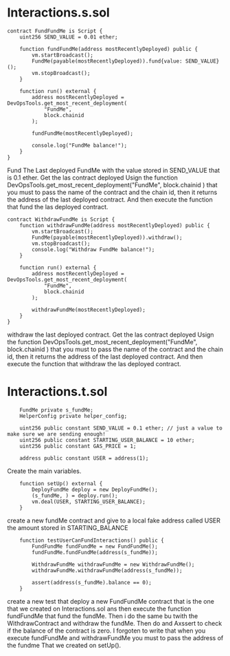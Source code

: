 # Interactions.s.sol
```
contract FundFundMe is Script {
    uint256 SEND_VALUE = 0.01 ether;

    function fundFundMe(address mostRecentlyDeployed) public {
        vm.startBroadcast();
        FundMe(payable(mostRecentlyDeployed)).fund{value: SEND_VALUE}();
        vm.stopBroadcast();
    }

    function run() external {
        address mostRecentlyDeployed = DevOpsTools.get_most_recent_deployment(
            "FundMe",
            block.chainid
        );

        fundFundMe(mostRecentlyDeployed);

        console.log("FundMe balance!");
    }
}
```
Fund The Last deployed FundMe with the value stored in SEND_VALUE that is 0.1 ether.
Get the las contract deployed Usign the function DevOpsTools.get_most_recent_deployment("FundMe", block.chainid ) that you must to pass the name of the contract and the chain id, then it returns the address of the last deployed contract. And then execute the function that fund the las deployed contract.


```
contract WithdrawFundMe is Script {
    function withdrawFundMe(address mostRecentlyDeployed) public {
        vm.startBroadcast();
        FundMe(payable(mostRecentlyDeployed)).withdraw();
        vm.stopBroadcast();
        console.log("Withdraw FundMe balance!");
    }

    function run() external {
        address mostRecentlyDeployed = DevOpsTools.get_most_recent_deployment(
            "FundMe",
            block.chainid
        );

        withdrawFundMe(mostRecentlyDeployed);
    }
}
```

withdraw the last deployed contract.
Get the las contract deployed Usign the function DevOpsTools.get_most_recent_deployment("FundMe", block.chainid ) that you must to pass the name of the contract and the chain id, then it returns the address of the last deployed contract. And then execute the function that withdraw the las deployed contract.


# Interactions.t.sol

```
    FundMe private s_fundMe;
    HelperConfig private helper_config;

    uint256 public constant SEND_VALUE = 0.1 ether; // just a value to make sure we are sending enough!
    uint256 public constant STARTING_USER_BALANCE = 10 ether;
    uint256 public constant GAS_PRICE = 1;

    address public constant USER = address(1);
```

Create the main variables.

```
    function setUp() external {
        DeployFundMe deploy = new DeployFundMe();
        (s_fundMe, ) = deploy.run();
        vm.deal(USER, STARTING_USER_BALANCE);
    }
```

create a new fundMe contract and give to a local fake address called USER the amount stored in STARTING_BALANCE

```
    function testUserCanFundInteractions() public {
        FundFundMe fundFundMe = new FundFundMe();
        fundFundMe.fundFundMe(address(s_fundMe));

        WithdrawFundMe withdrawFundMe = new WithdrawFundMe();
        withdrawFundMe.withdrawFundMe(address(s_fundMe));

        assert(address(s_fundMe).balance == 0);
    }
```
create a new test that deploy a new FundFundMe contract that is the one that we created on Interactions.sol ans then execute the function fundFundMe that fund the fundMe.
Then i do the same bu twith the WithdrawContract and withdraw the fundMe.
Then do and Axssert to check if the balance of the contract is zero.
I forgoten to write that when you execute fundFundMe and withdrawFundMe you must to pass the address of the fundme That we created on setUp().
